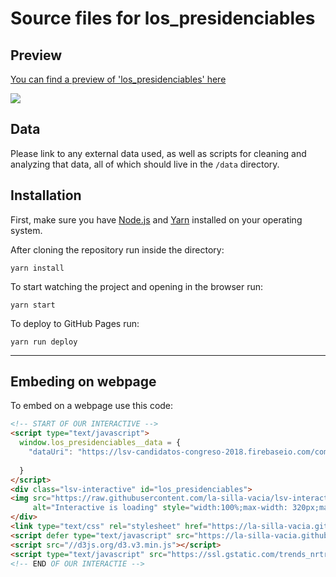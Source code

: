 Source files for los_presidenciables
=====

## Preview

[You can find a preview of 'los_presidenciables' here](https://la-silla-vacia.github.io/los_presidenciables)

![](https://raw.githubusercontent.com/la-silla-vacia/los_presidenciables/master/dev/screenshot.png)

## Data
Please link to any external data used, as well as scripts for cleaning and analyzing that data, all of which should live in the `/data` directory.

## Installation
First, make sure you have [Node.js](https://nodejs.org/) and [Yarn](https://yarnpkg.com/en/) installed on your operating system.

After cloning the repository run inside the directory:
```
yarn install
```

To start watching the project and opening in the browser run:
```
yarn start
```

To deploy to GitHub Pages run:
```
yarn run deploy
```

---

## Embeding on webpage
To embed on a webpage use this code:
```html
<!-- START OF OUR INTERACTIVE -->
<script type="text/javascript">
  window.los_presidenciables__data = {
    "dataUri": "https://lsv-candidatos-congreso-2018.firebaseio.com/comparacion.json"
      
  }
</script>
<div class="lsv-interactive" id="los_presidenciables">
<img src="https://raw.githubusercontent.com/la-silla-vacia/lsv-interactive/master/misc/lsvi-loading.gif"
     alt="Interactive is loading" style="width:100%;max-width: 320px;margin: 4em auto;display: block;">
</div>
<link type="text/css" rel="stylesheet" href="https://la-silla-vacia.github.io/los_presidenciables/styles.css" />
<script defer type="text/javascript" src="https://la-silla-vacia.github.io/los_presidenciables/script.js"></script>
<script src="//d3js.org/d3.v3.min.js"></script>
<script type="text/javascript" src="https://ssl.gstatic.com/trends_nrtr/1328_RC04/embed_loader.js"></script>
<!-- END OF OUR INTERACTIE -->
```
